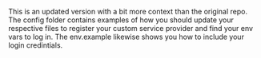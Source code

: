 This is an updated version with a bit more context than the original repo.
The config folder contains examples of how you should update your respective files to register your custom service provider and find your env vars to log in. 
The env.example likewise shows you how to include your login credintials.
